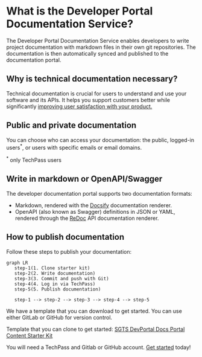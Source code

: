 # What is the Developer Portal Documentation Service?

The Developer Portal Documentation Service enables developers to write project documentation with markdown files in their own git repositories. The documentation is then automatically synced and published to the documentation portal.

## Why is technical documentation necessary?

Technical documentation is crucial for users to understand and use your software and its APIs. It helps you support customers better while significantly [improving user satisfaction with your product.](https://www.sciencedirect.com/science/article/abs/pii/037872069090063N)

## Public and private documentation

You can choose who can access your documentation: the public, logged-in users<sup>*</sup>, or users with specific emails or email domains.

<sup>*</sup> only TechPass users

## Write in markdown or OpenAPI/Swagger

The developer documentation portal supports two documentation formats:

- Markdown, rendered with the [Docsify](https://docsify.js.org) documentation renderer.
- OpenAPI (also known as Swagger) definitions in JSON or YAML, rendered through the [ReDoc](https://github.com/redocly/redoc) API documentation renderer.

## How to publish documentation

Follow these steps to publish your documentation:

```mermaid
graph LR
   step-1(1. Clone starter kit)
   step-2(2. Write documentation)
   step-3(3. Commit and push with Git)
   step-4(4. Log in via TechPass)
   step-5(5. Publish documentation)

   step-1 --> step-2 --> step-3 --> step-4 --> step-5

```

We have a template that you can download to get started. You can use either GitLab or GitHub for version control.

Template that you can clone to get started: [SGTS DevPortal Docs Portal Content Starter Kit](https://sgts.gitlab-dedicated.com/innersource/sgts/devportal/docs-portal-content-starter-kit)

 You will need a TechPass and Gitlab or GitHub account. [Get started](get-started) today!






